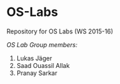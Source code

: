 # OS-Labs
Repository for OS Labs (WS 2015-16)


*OS Lab Group members:*
1. Lukas Jäger
2. Saad Ouassil Allak
3. Pranay Sarkar
